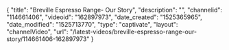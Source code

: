 {
    "title": "Breville Espresso Range- Our Story",
    "description": "",
    "channelid": "114661406",
    "videoid": "162897973",
    "date_created": "1525365965",
    "date_modified": "1525713770",
    "type": "captivate",
    "layout": "channelVideo",
    "url": "\/latest-videos\/breville-espresso-range-our-story\/114661406-162897973"
}